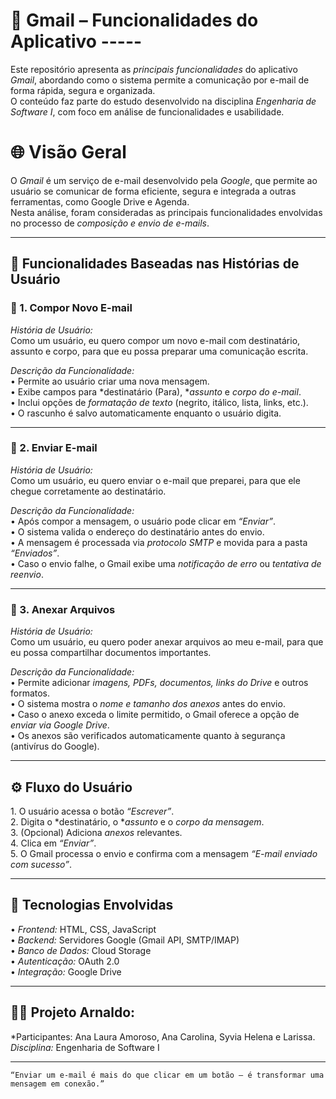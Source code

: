 # 📧 Gmail – Funcionalidades do Aplicativo -----

Este repositório apresenta as *principais funcionalidades* do aplicativo *Gmail*, abordando como o sistema permite a comunicação por e-mail de forma rápida, segura e organizada.  
O conteúdo faz parte do estudo desenvolvido na disciplina *Engenharia de Software I*, com foco em análise de funcionalidades e usabilidade.

# 🌐 Visão Geral

O *Gmail* é um serviço de e-mail desenvolvido pela *Google*, que permite ao usuário se comunicar de forma eficiente, segura e integrada a outras ferramentas, como Google Drive e Agenda.  
Nesta análise, foram consideradas as principais funcionalidades envolvidas no processo de *composição e envio de e-mails*.

---

## 🧭 Funcionalidades Baseadas nas Histórias de Usuário

### 📝 1. Compor Novo E-mail  
*História de Usuário:*  
	⁠Como um usuário, eu quero compor um novo e-mail com destinatário, assunto e corpo, para que eu possa preparar uma comunicação escrita.  

*Descrição da Funcionalidade:*  
•⁠  ⁠Permite ao usuário criar uma nova mensagem.  
•⁠  ⁠Exibe campos para *destinatário (Para), **assunto* e *corpo do e-mail*.  
•⁠  ⁠Inclui opções de *formatação de texto* (negrito, itálico, lista, links, etc.).  
•⁠  ⁠O rascunho é salvo automaticamente enquanto o usuário digita.  

---

### 🚀 2. Enviar E-mail  
*História de Usuário:*  
	⁠Como um usuário, eu quero enviar o e-mail que preparei, para que ele chegue corretamente ao destinatário.  

*Descrição da Funcionalidade:*  
•⁠  ⁠Após compor a mensagem, o usuário pode clicar em *“Enviar”*.  
•⁠  ⁠O sistema valida o endereço do destinatário antes do envio.  
•⁠  ⁠A mensagem é processada via *protocolo SMTP* e movida para a pasta *“Enviados”*.  
•⁠  ⁠Caso o envio falhe, o Gmail exibe uma *notificação de erro* ou *tentativa de reenvio*.  

---

### 📎 3. Anexar Arquivos  
*História de Usuário:*  
	⁠Como um usuário, eu quero poder anexar arquivos ao meu e-mail, para que eu possa compartilhar documentos importantes.  

*Descrição da Funcionalidade:*  
•⁠  ⁠Permite adicionar *imagens, PDFs, documentos, links do Drive* e outros formatos.  
•⁠  ⁠O sistema mostra o *nome e tamanho dos anexos* antes do envio.  
•⁠  ⁠Caso o anexo exceda o limite permitido, o Gmail oferece a opção de *enviar via Google Drive*.  
•⁠  ⁠Os anexos são verificados automaticamente quanto à segurança (antivírus do Google).  

---

## ⚙️ Fluxo do Usuário

1.⁠ ⁠O usuário acessa o botão *“Escrever”*.  
2.⁠ ⁠Digita o *destinatário, o **assunto* e o *corpo da mensagem*.  
3.⁠ ⁠(Opcional) Adiciona *anexos* relevantes.  
4.⁠ ⁠Clica em *“Enviar”*.  
5.⁠ ⁠O Gmail processa o envio e confirma com a mensagem *“E-mail enviado com sucesso”*.

---

## 🧩 Tecnologias Envolvidas

•⁠  ⁠*Frontend:* HTML, CSS, JavaScript  
•⁠  ⁠*Backend:* Servidores Google (Gmail API, SMTP/IMAP)  
•⁠  ⁠*Banco de Dados:* Cloud Storage  
•⁠  ⁠*Autenticação:* OAuth 2.0  
•⁠  ⁠*Integração:* Google Drive  

---

## 👩‍💻 Projeto Arnaldo:

*Participantes: Ana Laura Amoroso, Ana Carolina, Syvia Helena e Larissa.
*Disciplina:* Engenharia de Software I  

---

	⁠“Enviar um e-mail é mais do que clicar em um botão — é transformar uma mensagem em conexão.”
